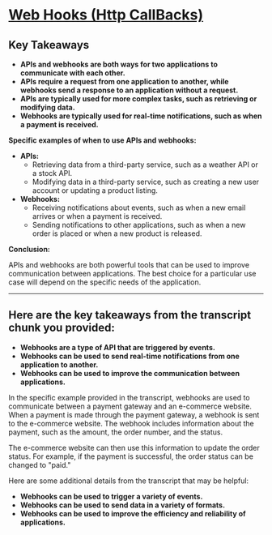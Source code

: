 # [Web Hooks (Http CallBacks)](https://youtu.be/GND6y6lolZw?si=O-I0EGxMy0yEmVxq)

## Key Takeaways

* **APIs and webhooks are both ways for two applications to communicate with each other.**
* **APIs require a request from one application to another, while webhooks send a response to an application without a request.**
* **APIs are typically used for more complex tasks, such as retrieving or modifying data.**
* **Webhooks are typically used for real-time notifications, such as when a payment is received.**

**Specific examples of when to use APIs and webhooks:**

* **APIs:**
    * Retrieving data from a third-party service, such as a weather API or a stock API.
    * Modifying data in a third-party service, such as creating a new user account or updating a product listing.
* **Webhooks:**
    * Receiving notifications about events, such as when a new email arrives or when a payment is received.
    * Sending notifications to other applications, such as when a new order is placed or when a new product is released.

**Conclusion:**

APIs and webhooks are both powerful tools that can be used to improve communication between applications. The best choice for a particular use case will depend on the specific needs of the application.

---

## Here are the key takeaways from the transcript chunk you provided:

* **Webhooks are a type of API that are triggered by events.**
* **Webhooks can be used to send real-time notifications from one application to another.**
* **Webhooks can be used to improve the communication between applications.**

In the specific example provided in the transcript, webhooks are used to communicate between a payment gateway and an e-commerce website. When a payment is made through the payment gateway, a webhook is sent to the e-commerce website. The webhook includes information about the payment, such as the amount, the order number, and the status.

The e-commerce website can then use this information to update the order status. For example, if the payment is successful, the order status can be changed to "paid."

Here are some additional details from the transcript that may be helpful:

* **Webhooks can be used to trigger a variety of events.**
* **Webhooks can be used to send data in a variety of formats.**
* **Webhooks can be used to improve the efficiency and reliability of applications.**

